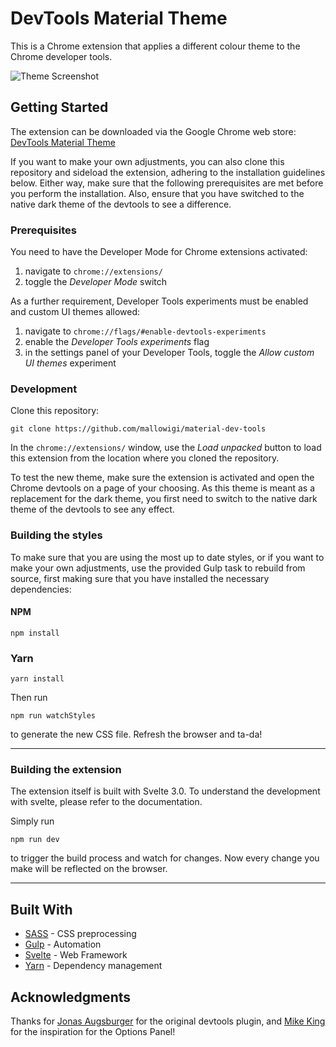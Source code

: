 # DevTools Material Theme

This is a Chrome extension that applies a different colour theme to the Chrome developer tools.

![Theme Screenshot](https://github.com/mallowigi/material-dev-tools/raw/master/docs/oceanic.png "Material Theme")

## Getting Started

The extension can be downloaded via the Google Chrome web store: 
[DevTools Material Theme](https://chrome.google.com/webstore/detail/material-theme-ui-for-dev/ejjjgkmkicngofngkjdcahlhnmmoicim)

If you want to make your own adjustments, you can also clone this repository and sideload the extension, adhering to the installation guidelines below.
Either way, make sure that the following prerequisites are met before you perform the installation. Also, ensure that you have switched to the native dark theme of the devtools to see a difference.

### Prerequisites

You need to have the Developer Mode for Chrome extensions activated:
1. navigate to ```chrome://extensions/```
2. toggle the _Developer Mode_ switch

As a further requirement, Developer Tools experiments must be enabled and custom UI themes allowed:
1. navigate to ```chrome://flags/#enable-devtools-experiments```
2. enable the _Developer Tools experiments_ flag
3. in the settings panel of your Developer Tools, toggle the _Allow custom UI themes_ experiment

### Development

Clone this repository:

```
git clone https://github.com/mallowigi/material-dev-tools
```

In the ```chrome://extensions/``` window, use the _Load unpacked_ button to load this extension from the location where
you cloned the repository.

To test the new theme, make sure the extension is activated and open the Chrome devtools on a page of your choosing. As
this theme is meant as a replacement for the dark theme, you first need to switch to the native dark theme of the 
devtools to see any effect.

### Building the styles

To make sure that you are using the most up to date styles, or if you want to make your own adjustments, use the provided
Gulp task to rebuild from source, first making sure that you have installed the necessary dependencies:

#### NPM
```
npm install
```

### Yarn
```
yarn install
```

Then run 
```
npm run watchStyles
```

to generate the new CSS file. Refresh the browser and ta-da!

---------

### Building the extension

The extension itself is built with Svelte 3.0. To understand the development with svelte, please refer to the documentation.

Simply run 

```
npm run dev
```

to trigger the build process and watch for changes. Now every change you make will be reflected on the browser.

----

## Built With

* [SASS](https://sass-lang.com/) - CSS preprocessing
* [Gulp](https://gulpjs.com/) - Automation
* [Svelte](https://svelte.dev/) - Web Framework
* [Yarn](https://yarnpkg.com/) - Dependency management

## Acknowledgments

Thanks for [Jonas Augsburger](https://chrome.google.com/webstore/detail/material-devtools-theme/pmlofkkoaahmkmmebdkkcljmflocijlo) for the original devtools plugin, and [Mike King](https://chrome.google.com/webstore/detail/devtools-author/egfhcfdfnajldliefpdoaojgahefjhhi) for the inspiration for the Options Panel!
